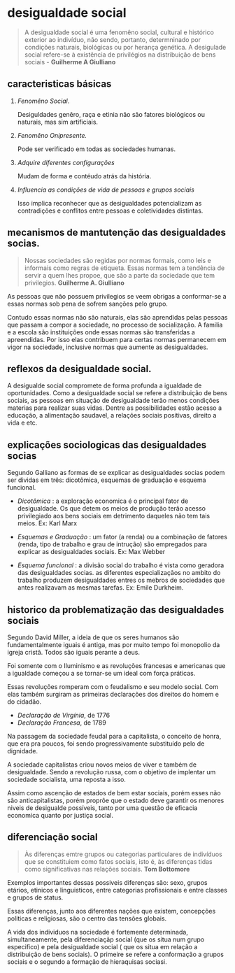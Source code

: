 # desigualdade social
>  A desigualdade social é uma fenomêno social, cultural e histórico exterior ao indivíduo, não sendo, portanto, determninado por condições naturais, biológicas ou por herança genética. A desigulade social refere-se à existência de privilégios na distribuição de bens sociais - **Guilherme A Giulliano**

## caracteristicas básicas

1. *Fenomêno	Social*.

    Desiguldades genêro, raça e etinia não são fatores biológicos ou naturais, mas sim artificiais.
2. *Fenomêno Onipresente.*

    Pode ser verificado em todas as sociedades humanas.
3. *Adquire diferentes configurações*

    Mudam de forma e contéudo atrás da história.
4. *Influencia as condições de vida de pessoas e grupos sociais*

    Isso implica reconhecer que as desigualdades potencializam as contradições e conflitos entre pessoas e coletividades distintas.

## mecanismos de mantutenção das desigualdades socias.

> Nossas sociedades são regidas por normas formais, como leis e informais como regras de etiqueta. Essas normas tem a tendência de servir a quem lhes propoe, que são a parte da sociedade que tem privilegios. **Guilherme A. Giulliano**

As pessoas que não possuem privilegios se veem obrigas a conformar-se a essas normas sob pena de sofrem sanções pelo grupo.

Contudo essas normas não são naturais, elas são aprendidas pelas pessoas que passam a compor a sociedade, no processo de socialização. A familia e a escola são instituições onde essas normas são transferidas a apreendidas. Por isso elas contribuem para certas normas permanecem em vigor na sociedade, inclusive normas que aumente as desigualdades.

## reflexos da desigualdade social.

A desigualde social compromete de forma profunda a igualdade de oportunidades. Como a desigualdade social se refere a distribuição de bens sociais, as pessoas em situação de desigualdade terão menos condições materias para realizar suas vidas. Dentre as possibilidades estão acesso a educação, a alimentação saudavel, a relações sociais positivas, direito a vida e etc.

## explicações sociologicas das desigualdades socias

Segundo Galliano as formas de se explicar as desigualdades socias podem ser dividas em três: dicotômica, esquemas de graduação e esquema funcional.

+ *Dicotômica* : a exploração economica é o principal fator de desigualdade. Os que detem os meios de produção terão acesso privilegiado aos bens sociais em detrimento daqueles não tem tais meios. Ex: Karl Marx

+ *Esquemas e Graduação* : um fator (a renda) ou a combinação de fatores (renda, tipo de  trabalho e grau de intrução) são empregados para explicar as desigualdades sociais. Ex: Max Webber

+ *Esquema funcional* : a divisão social do trabalho é vista como geradora das desigualdades socias. as diferentes especializaçãos no ambito do trabalho produzem desigualdades entres os mebros de sociedades que antes realizavam as mesmas tarefas. Ex: Emile Durkheim.

## historico da problematização das desigualdades sociais

Segundo David Miller, a ideia de que os seres humanos são fundamentalmente iguais é antiga, mas por muito tempo foi monopolio da igreja cristã. Todos são iguais perante a deus.

Foi somente com o Iluminismo e as revoluções francesas e americanas que a igualdade começou a se tornar-se um ideal com força práticas.

Essas revoluções romperam com o feudalismo e seu modelo social. Com elas também surgiram as primeiras declarações dos direitos do homem e do cidadão.
+ *Declaração de Virgínia*, de 1776
+ *Declaração Francesa*, de 1789

Na passagem da sociedade feudal para a capitalista, o conceito de honra, que era pra poucos, foi sendo progressivamente substituído pelo de dignidade.

A sociedade capitalistas criou novos meios de viver e também de desigualdade. Sendo a revolução russa, com o objetivo de implentar um sociedade socialista, uma reposta a isso.

Assim como ascenção de estados de bem estar sociais, porém esses não são anticapitalistas, porém proprõe que o estado deve garantir os menores niveis de desigualde possíveis, tanto por uma questão de eficacia economica quanto por justiça social.

## diferenciação social

> Às diferenças emtre grupos ou categorias particulares de indivíduos que se constituiem como fatos sociais, isto é, às diferenças tidas como significativas nas relações sociais. **Tom Bottomore**

Exemplos importantes dessas possiveis diferenças são: sexo, grupos etários, etinicos e linguisticos, entre categorias profissionais e entre classes e grupos de status.

Essas diferenças, junto aos diferentes nações que existem, concepções politicas e religiosas, são o centro das tensões globais.

A vida dos individuos na sociedade é fortemente determinada, simultaneamente, pela diferenciaçãp social (que os situa num grupo especifico) e pela desigualdade social ( que os situa em relação a distribuição de bens sociais). O primeire se refere a conformação a grupos sociais e o segundo a formação de hieraquisas sociasi.
